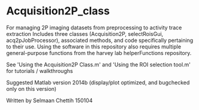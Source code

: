 Acquisition2P_class
===================

For managing 2P imaging datasets from preprocessing to activity trace extraction
Includes three classes (Acquisition2P, selectRoisGui, acq2pJobProcessor), associated methods, 
and code specifically pertaining to their use. 
Using the software in this repository also requires multiple general-purpose functions 
from the harvey lab helperFunctions repository.

See 'Using the Acquisition2P Class.m' and 'Using the ROI selection tool.m' for tutorials / walkthroughs

Suggested Matlab version 2014b (display/plot optimized, and bugchecked only on this version)



Written by Selmaan Chettih 150104
